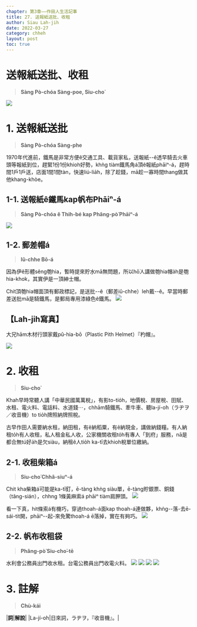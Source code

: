 ```yaml
---
chapter: 第3章——作田人生活記事
title: 27. 送報紙送批、收租
author: Siau Lah-jih
date: 2022-03-27
category: chheh
layout: post
toc: true
---
```


# 送報紙送批、收租
> **Sàng Pò-chóa Sàng-poe, Siu-cho͘**

![](../too5/17/17-23-1送報紙.jpg)

# 1. 送報紙送批
> **Sàng Pò-chóa Sàng-phe**

1970年代進前，鐵馬是非常方便ê交通工具、載貨家私，送報紙--ê透早騎去火車頭等報紙到位，趕緊1份1份khioh好勢，khǹg tiàm鐵馬角á頂ê報紙phāiⁿ-á，趕時間1戶1戶送，店面1間1間tàn，快速liú-lia̍h，除了趁錢，mā趁一寡時間thang做其他khang-khòe。

## 1-1. 送報紙ê鐵馬kap帆布Phāiⁿ-á
> **Sàng Pò-chóa ê Thih-bé kap Phâng-pò͘ Phāiⁿ-á**

![](../too5/17/17-23-1送報紙.jpg)

## 1-2. 郵差帽á
> **Iû-chhe Bō-á**

因為伊ê形體sêng匏hia，暫時提來貯水mā無問題，所以hō͘人講做匏hia帽a̍h是匏hia-khok，其實伊是一頂紳士帽。

Chit頂匏hia帽面頂有郵政標記，是送批--ê（郵差iû-chhe）leh戴--ê。早當時郵差送批mā是騎鐵馬，是郵局專用漆綠色ê鐵馬。
![](../too5/17/17-23-2送批.jpg)

## 【Lah-jih寫真】

大兄hām木材行頭家戴pû-hia-bō（Plastic Pith Helmet）『杓帽』。

![](../too5/17/17-23-3大兄.jpg)

# 2. 收租
> **Siu-cho͘**

Khah早時常聽人講「中華民國萬萬稅」，有影to-tio̍h，地價稅、房屋稅、田賦、水租、電火料、電話料、水道錢⋯，chhām騎鐵馬、牽牛車、聽la-jí-o͘h（ラヂヲ／收音機）to tio̍h牌照納牌照稅。

古早作田人需要納水租，納田租，有ê納稻粟，有ê納現金，講做納錢糧。有人納租to̍h有人收租，私人租金私人收，公家機關收租to̍h有專人「到府」服務，nā是都合無tú好a̍h是欠siàu，納租ê人tio̍h ka-tī去khioh稅單位繳納。

## 2-1. 收租柴箱á
> **Siu-cho͘ Chhâ-siuⁿ-á**

Chit kha柴箱á可能是ka-tī釘，ē-tàng khǹg siàu單，ē-tàng貯銀票、銅錢（tâng-sián），chhng 1條黃麻索á phāiⁿ tiàm肩胛頭。
![](../too5/17/17-32-1收租.jpg)

看一下真，hit條索á有機巧，穿過thoah-á面kap thoah-á連做夥，khǹg--落-去ē-sái-tit開，phāiⁿ--起-來免驚thoah-á ē落掉，實在有夠巧。
![](../too5/17/17-32-2收租.jpg)

## 2-2. 帆布收租袋
> **Phâng-pò͘ Siu-cho͘-tē**

水利會公務員出門收水租。台電公務員出門收電火料。
![](../too5/17/17-32-3收租.jpg)
![](../too5/17/17-32-4收租.jpg)
![](../too5/17/17-32-5收租袋.jpg)
![](../too5/17/17-32-6收租.jpg)

# 3. 註解
> **Chù-kái**

|**詞**|**解說**|
|La-jí-o͘h|日來詞，ラヂヲ，『收音機』。|
